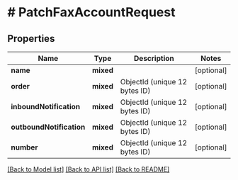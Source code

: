 # # PatchFaxAccountRequest

## Properties

Name | Type | Description | Notes
------------ | ------------- | ------------- | -------------
**name** | **mixed** |  | [optional]
**order** | **mixed** | ObjectId (unique 12 bytes ID) | [optional]
**inboundNotification** | **mixed** | ObjectId (unique 12 bytes ID) | [optional]
**outboundNotification** | **mixed** | ObjectId (unique 12 bytes ID) | [optional]
**number** | **mixed** | ObjectId (unique 12 bytes ID) | [optional]

[[Back to Model list]](../../README.md#models) [[Back to API list]](../../README.md#endpoints) [[Back to README]](../../README.md)

